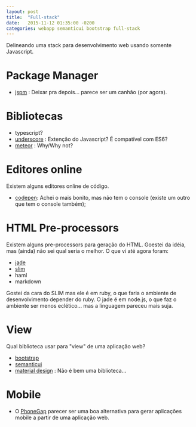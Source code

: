 ```yaml
---
layout: post
title:  "Full-stack"
date:   2015-11-12 01:35:00 -0200
categories: webapp semanticui bootstrap full-stack
---
```


Delineando uma stack para desenvolvimento web usando somente Javascript.


# Package Manager

* [jspm](http://jspm.io) : Deixar pra depois... parece ser um canhão (por agora).


# Bibliotecas

* typescript?
* [underscore](http://underscorejs.org/) : Extenção do Javascript? É compatível com ES6?
* [meteor](https://www.meteor.com/) : Why/Why not?


# Editores online

Existem alguns editores online de código.

* [codepen](http://codepen.io/): Achei o mais bonito, mas não tem o console (existe um outro que tem o console também);

# HTML Pre-processors

Existem alguns pre-processors para geração do HTML. Goestei da idéia, mas (ainda) não sei qual seria o melhor. O que ví até agora foram:

* [jade](http://jade-lang.com/)
* [slim](http://slim-lang.com/)
* haml
* markdown

Gostei da cara do SLIM mas ele é em ruby, o que faria o ambiente de desenvolvimento depender do ruby. O jade é em node.js, o que faz o ambiente ser menos eclético... mas a linguagem pareceu mais suja.


# View

Qual biblioteca usar para "view" de uma aplicação web?

* [bootstrap](http://getbootstrap.com/)
* [semanticui](http://semantic-ui.com/)
* [material design](http://www.google.com.br/design/spec/material-design/introduction.html) : Não é bem uma biblioteca...


# Mobile

* O [PhoneGap](http://phonegap.com/) parecer ser uma boa alternativa para gerar aplicações mobile a partir de uma aplicação web.
